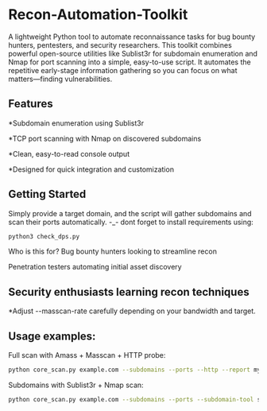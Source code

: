 # Recon-Automation-Toolkit
A lightweight Python tool to automate reconnaissance tasks for bug bounty hunters, pentesters, and security researchers.
This toolkit combines powerful open-source utilities like Sublist3r for subdomain enumeration and Nmap for port scanning into a simple, easy-to-use script. It automates the repetitive early-stage information gathering so you can focus on what matters—finding vulnerabilities.

Features
------------------
*Subdomain enumeration using Sublist3r

*TCP port scanning with Nmap on discovered subdomains

*Clean, easy-to-read console output

*Designed for quick integration and customization

Getting Started
-----------------------
Simply provide a target domain, and the script will gather subdomains and scan their ports automatically.
-_- dont forget to install requirements using:
```bash
python3 check_dps.py
```
Who is this for?
Bug bounty hunters looking to streamline recon

Penetration testers automating initial asset discovery

Security enthusiasts learning recon techniques
------------------------------------------------------------
*Adjust --masscan-rate carefully depending on your bandwidth and target.

Usage examples:
----------------------------------------
Full scan with Amass + Masscan + HTTP probe:
```bash
python core_scan.py example.com --subdomains --ports --http --report myscan --threads 40 --masscan-rate 2000
```
Subdomains with Sublist3r + Nmap scan:
```bash
python core_scan.py example.com --subdomains --ports --subdomain-tool sublist3r --port-tool nmap
```

